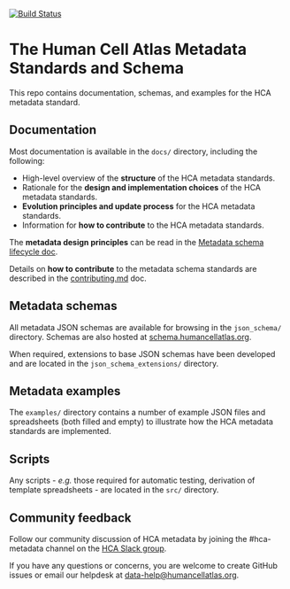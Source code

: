[![Build Status](https://travis-ci.org/HumanCellAtlas/metadata-schema.svg)](https://travis-ci.org/HumanCellAtlas/metadata-schema)

# The Human Cell Atlas Metadata Standards and Schema

This repo contains documentation, schemas, and examples for the HCA metadata standard.
 
## Documentation

Most documentation is available in the `docs/` directory, including the following:

- High-level overview of the **structure** of the HCA metadata standards.
- Rationale for the **design and implementation choices** of the HCA metadata standards.
- **Evolution principles and update process** for the HCA metadata standards.
- Information for **how to contribute** to the HCA metadata standards.

The **metadata design principles** can be read in the [Metadata schema lifecycle doc](docs/Metadata_schema_lifecycle_doc.md).

Details on **how to contribute** to the metadata schema standards are described in the [contributing.md](docs/contributing.md) doc.

## Metadata schemas

All metadata JSON schemas are available for browsing in the `json_schema/` directory. Schemas are also hosted at [schema.humancellatlas.org](https://schema.humancellatlas.org/a).

When required, extensions to base JSON schemas have been developed and are located in the `json_schema_extensions/` directory.

## Metadata examples

The `examples/` directory contains a number of example JSON files and spreadsheets (both filled and empty) to illustrate how the HCA metadata standards are implemented.

## Scripts

Any scripts - *e.g.* those required for automatic testing, derivation of template spreadsheets - are located in the `src/` directory.


## Community feedback

Follow our community discussion of HCA metadata by joining the #hca-metadata channel on the [HCA Slack group](http://join-slack.humancellatlas.org/).

If you have any questions or concerns, you are welcome to create GitHub issues or email our helpdesk at data-help@humancellatlas.org. 
 